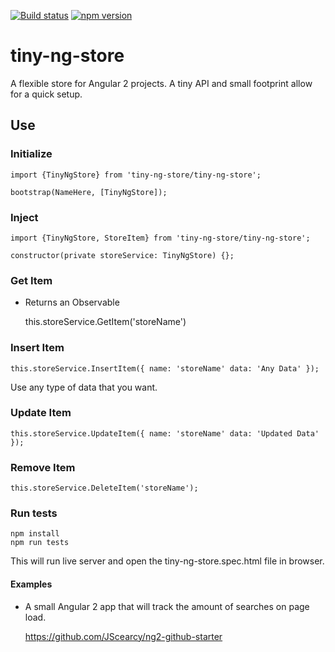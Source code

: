 [![Build status](https://ci.appveyor.com/api/projects/status/6r401wlebcgprnam?svg=true)](https://ci.appveyor.com/project/JScearcy/tiny-ng-store)
[![npm version](https://badge.fury.io/js/tiny-ng-store.svg)](https://badge.fury.io/js/tiny-ng-store)

# tiny-ng-store

A flexible store for Angular 2 projects. 
A tiny API and small footprint allow for a quick setup.



## Use

### Initialize
    import {TinyNgStore} from 'tiny-ng-store/tiny-ng-store';

    bootstrap(NameHere, [TinyNgStore]);

### Inject
    import {TinyNgStore, StoreItem} from 'tiny-ng-store/tiny-ng-store';

    constructor(private storeService: TinyNgStore) {};

### Get Item
* Returns an Observable<StoreItem>

    this.storeService.GetItem('storeName')

### Insert Item 
    this.storeService.InsertItem({ name: 'storeName' data: 'Any Data' });
Use any type of data that you want. 

### Update Item
    this.storeService.UpdateItem({ name: 'storeName' data: 'Updated Data' });

### Remove Item
    this.storeService.DeleteItem('storeName');

### Run tests   
    npm install
    npm run tests
This will run live server and open the tiny-ng-store.spec.html file in browser.


#### Examples
* A small Angular 2 app that will track the amount of searches on page load.

    https://github.com/JScearcy/ng2-github-starter
